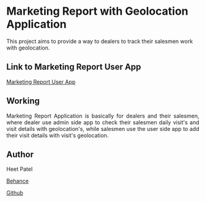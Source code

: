 # Marketing Report with Geolocation Application
This project aims to provide a way to dealers to track their salesmen work with geolocation.
## Link to Marketing Report User App
<a href="https://github.com/heet-1011/Marketing-Report-User">Marketing Report User App</a>
## Working
<p align="justify">Marketing Report Application is basically for dealers and their salesmen, where dealer use admin side app to check their salesmen daily visit's and visit details with geolocation's, while salesmen use the user side app to add their visit details with visit's geolocation.</p>
<div width="1000" height="1000" align="center">
</div>

## Author
Heet Patel

<a href="https://www.behance.net/heetpatel6">Behance</a>

<a href="https://github.com/heet-1011/">Github</a>

